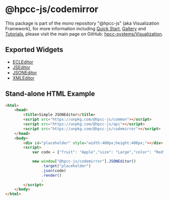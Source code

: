 # @hpcc-js/codemirror
This package is part of the mono repository "@hpcc-js" (aka Visualization Framework), for more information including [Quick Start](https://github.com/hpcc-systems/Visualization/wiki/Quick-Start), [Gallery](https://raw.githack.com/hpcc-systems/Visualization/master/demos/gallery/gallery.html) and [Tutorials](https://github.com/hpcc-systems/Visualization/wiki/Tutorials), please visit the main page on GitHub:  [hpcc-systems/Visualization](https://github.com/hpcc-systems/Visualization).

## Exported Widgets
* [ECLEditor](https://rawgit.com/hpcc-systems/Visualization/master/demos/gallery/playground.html?./samples/codemirror/ECLEditor.js)
* [JSEditor](https://rawgit.com/hpcc-systems/Visualization/master/demos/gallery/playground.html?./samples/codemirror/JSEditor.js)
* [JSONEditor](https://rawgit.com/hpcc-systems/Visualization/master/demos/gallery/playground.html?./samples/codemirror/JSONEditor.js)
* [XMLEditor](https://rawgit.com/hpcc-systems/Visualization/master/demos/gallery/playground.html?./samples/codemirror/XMLEditor.js)

## Stand-alone HTML Example
```html
<html>
    <head>
        <title>Simple JSONEditor</title>
        <script src="https://unpkg.com/@hpcc-js/common"></script>
        <script src="https://unpkg.com/@hpcc-js/api"></script>
        <script src="https://unpkg.com/@hpcc-js/codemirror"></script>
    </head>
    <body>
        <div id="placeholder" style="width:400px;height:400px;"></div>
        <script>
            var code = {"fruit": "Apple","size": "Large","color": "Red"};

            new window["@hpcc-js/codemirror"].JSONEditor()
                .target("placeholder")
                .json(code)
                .render()
                ;
        </script>
    </body>
</html>
```